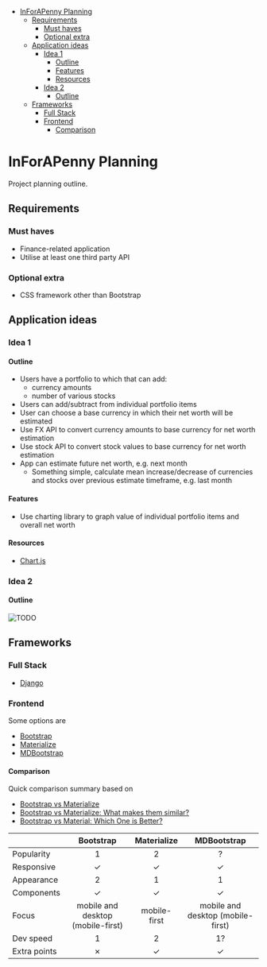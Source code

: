 - [InForAPenny Planning](#inforapenny-planning)
  - [Requirements](#requirements)
    - [Must haves](#must-haves)
    - [Optional extra](#optional-extra)
  - [Application ideas](#application-ideas)
    - [Idea 1](#idea-1)
      - [Outline](#outline)
      - [Features](#features)
      - [Resources](#resources)
    - [Idea 2](#idea-2)
      - [Outline](#outline-1)
  - [Frameworks](#frameworks)
    - [Full Stack](#full-stack)
    - [Frontend](#frontend)
      - [Comparison](#comparison)

# InForAPenny Planning
Project planning outline.

## Requirements
### Must haves
- Finance-related application
- Utilise at least one third party API

### Optional extra
- CSS framework other than Bootstrap

## Application ideas
### Idea 1
#### Outline
- Users have a portfolio to which that can add:
  - currency amounts
  - number of various stocks
- Users can add/subtract from individual portfolio items 
- User can choose a base currency in which their net worth will be estimated  
- Use FX API to convert currency amounts to base currency for net worth estimation
- Use stock API to convert stock values to base currency for net worth estimation
- App can estimate future net worth, e.g. next month
  - Something simple, calculate mean increase/decrease of currencies and stocks over previous estimate timeframe, e.g. last month

#### Features
- Use charting library to graph value of individual portfolio items and overall net worth

#### Resources
- [Chart.js](https://www.chartjs.org/docs/latest/)

### Idea 2
#### Outline
![TODO](https://img.shields.io/badge/TODO-yellow)

## Frameworks
### Full Stack
- [Django](https://www.djangoproject.com/)

### Frontend
Some options are
- [Bootstrap](https://getbootstrap.com/)
- [Materialize](https://materializecss.com/)
- [MDBootstrap](https://mdbootstrap.com/)

#### Comparison
Quick comparison summary based on 
- [Bootstrap vs Materialize](https://stackshare.io/stackups/bootstrap-vs-materialize#:~:text=The%20main%20difference%20is%20that,your%20code%20to%20Material%20Design.)
- [Bootstrap vs Materialize: What makes them similar?](https://htmlburger.com/blog/bootstrap-vs-materialize-review/)
- [Bootstrap vs Material: Which One is Better?](https://jelvix.com/blog/bootstrap-vs-material)

|              |             Bootstrap             | Materialize  |            MDBootstrap            |
|--------------|:---------------------------------:|:------------:|:---------------------------------:|
| Popularity   |                 1                 |      2       |                 ?                 |
| Responsive   |              &check;              |   &check;    |              &check;              |
| Appearance   |                 2                 |      1       |                 1                 |
| Components   |              &check;              |   &check;    |       &check;                     |
| Focus        | mobile and desktop (mobile-first) | mobile-first | mobile and desktop (mobile-first) |
| Dev speed    |                 1                 |      2       |                1?                 |
| Extra points |              &cross;              |   &check;    |              &check;              |



